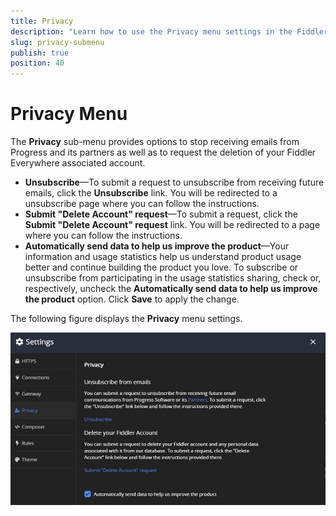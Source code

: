 ```yaml
---
title: Privacy 
description: "Learn how to use the Privacy menu settings in the Fiddler Everywhere web-debugging HTTP-proxy client."
slug: privacy-submenu
publish: true
position: 40
---
```


# Privacy Menu

The **Privacy** sub-menu provides options to stop receiving emails from Progress and its partners as well as to request the deletion of your Fiddler Everywhere associated account.

- **Unsubscribe**&mdash;To submit a request to unsubscribe from receiving future emails, click the **Unsubscribe** link. You will be redirected to a unsubscribe page where you can follow the instructions.
- **Submit "Delete Account" request**&mdash;To submit a request, click the **Submit "Delete Account" request** link. You will be redirected to a page where you can follow the instructions.
- **Automatically send data to help us improve the product**&mdash;Your information and usage statistics help us understand product usage better and continue building the product you love. To subscribe or unsubscribe from participating in the usage statistics sharing, check or, respectively, uncheck the **Automatically send data to help us improve the product** option. Click **Save** to apply the change.

The following figure displays the **Privacy** menu settings.

![Privacy settings](../../images/settings/settings-privacy.png)
